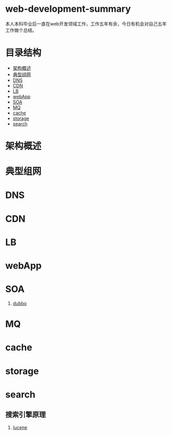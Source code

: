 # web-development-summary
本人本科毕业后一直在web开发领域工作，工作五年有余，今日有机会对自己五年工作做个总结。
# 目录结构
* <a href="README.md#architecture">架构概述</a>
* <a href="README.md#network">典型组网</a>
* <a href="README.md#DNS">DNS</a>
* <a href="README.md#CDN">CDN</a>
* <a href="README.md#LB">LB</a>
* <a href="README.md#webApp">webApp</a>
* <a href="README.md#SOA">SOA</a>
* <a href="README.md#MQ">MQ</a>
* <a href="README.md#cache">cache</a>
* <a href="README.md#storage">storage</a>
* <a href="README.md#search">search</a>


# <a name="architecture">架构概述</a>


# <a name="network">典型组网</a>


# <a name="DNS">DNS</a>


# <a name="CDN">CDN</a>


# <a name="LB">LB</a>


# <a name="webApp">webApp</a>


# <a name="SOA">SOA</a>
1. <a href="http://dubbo.io/">dubbo</a>

# <a name="MQ">MQ</a>


# <a name="cache">cache</a>


# <a name="storage">storage</a>


# search
## 搜索引擎原理
1. <a href="https://lucene.apache.org/">lucene</a>
